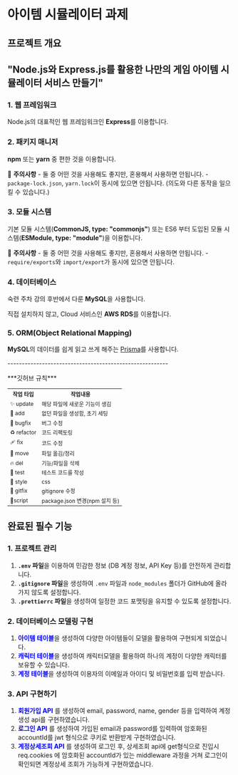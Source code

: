 <h1>아이템 시뮬레이터 과제</h1>

<h2>프로젝트 개요<h2>
<p>"Node.js와 Express.js를 활용한 나만의 게임 아이템 시뮬레이터 서비스 만들기"</p>

<h3>1. 웹 프레임워크</h3>
<p>Node.js의 대표적인 웹 프레임워크인 <strong>Express</strong>를 이용합니다.</p>

<h3>2. 패키지 매니저</h3>
<p><strong>npm</strong> 또는 <strong>yarn</strong> 중 편한 것을 이용합니다.</p>
<p>🚨 <strong>주의사항</strong> - 둘 중 어떤 것을 사용해도 좋지만, 혼용해서 사용하면 안됩니다. - <code>package-lock.json</code>, <code>yarn.lock</code>이 동시에 있으면 안됩니다. (의도와 다른 동작을 일으킬 수 있습니다.)</p>

<h3>3. 모듈 시스템</h3>
<p>기본 모듈 시스템(<strong>CommonJS, type: "commonjs"</strong>) 또는 ES6 부터 도입된 모듈 시스템(<strong>ESModule, type: "module"</strong>)을 이용합니다.</p>
<p>🚨 <strong>주의사항</strong> - 둘 중 어떤 것을 사용해도 좋지만, 혼용해서 사용하면 안됩니다. - <code>require/exports</code>와 <code>import/export</code>가 동시에 있으면 안됩니다.</p>

<h3>4. 데이터베이스</h3>
<p>숙련 주차 강의 후반에서 다룬 <strong>MySQL</strong>을 사용합니다.</p>
<p>직접 설치하지 않고, Cloud 서비스인 <strong>AWS RDS</strong>를 이용합니다.</p>

<h3>5. ORM(Object Relational Mapping)</h3>
<p><strong>MySQL</strong>의 데이터를 쉽게 읽고 쓰게 해주는 <a href="https://www.prisma.io/">Prisma</a>를 사용합니다.</p>

<p>--------------------------------------------------------<p>

<p>***깃허브 규칙***<p>
<table style="font-size: 12px;">
  <tr>
    <th>작업 타입</th>
    <th>작업내용</th>
  </tr>
  <tr>
    <td>✨ update</td>
    <td>해당 파일에 새로운 기능이 생김</td>
  </tr>
  <tr>
    <td>🎉 add</td>
    <td>없던 파일을 생성함, 초기 세팅</td>
  </tr>
  <tr>
    <td>🐛 bugfix</td>
    <td>버그 수정</td>
  </tr>
  <tr>
    <td>♻️ refactor</td>
    <td>코드 리팩토링</td>
  </tr>
  <tr>
    <td>🩹 fix</td>
    <td>코드 수정</td>
  </tr>
  <tr>
    <td>🚚 move</td>
    <td>파일 옮김/정리</td>
  </tr>
  <tr>
    <td>🔥 del</td>
    <td>기능/파일을 삭제</td>
  </tr>
  <tr>
    <td>🍻 test</td>
    <td>테스트 코드를 작성</td>
  </tr>
  <tr>
    <td>💄 style</td>
    <td>css</td>
  </tr>
  <tr>
    <td>🙈 gitfix</td>
    <td>gitignore 수정</td>
  </tr>
  <tr>
    <td>🔨script</td>
    <td>package.json 변경(npm 설치 등)</td>
  </tr>
</table>

## 완료된 필수 기능

### 1. 프로젝트 관리

1. **`.env` 파일**을 이용하여 민감한 정보 (DB 계정 정보, API Key 등)를 안전하게 관리합니다.
2. **`.gitignore` 파일**을 생성하여 `.env` 파일과 `node_modules` 폴더가 GitHub에 올라가지 않도록 설정합니다.
3. **`.prettierrc` 파일**을 생성하여 일정한 코드 포맷팅을 유지할 수 있도록 설정합니다.

### 2. 데이터베이스 모델링 구현

1. <span style="color:blue;">**아이템 테이블**</span>을 생성하여 다양한 아이템들이 모델을 활용하여 구현되게 되었습니다.
2. <span style="color:blue;">**캐릭터 테이블**</span>을 생성하여 캐릭터모델을 활용하여 하나의 계정이 다양한 캐릭터를 보유할 수 있습니다.
3. <span style="color:blue;">**계정 테이블**</span>을 생성하여 이용자의 이메일과 아이디 및 비밀번호를 입력 받습니다.

### 3. API 구현하기

1. <span style="color:blue;">**회원가입 API**</span> 를 생성하여 email, password, name, gender 등을 입력하여 계정생성 api를 구현하였습니다.
2. <span style="color:blue;">**로그인 API**</span> 를 생성하여 가입된 email과 password를 입력하여 암호화된 accountId를 jwt 형식으로 쿠키로 반환받게 구현하였습니다.
3. <span style="color:blue;">**계정상세조회 API**</span> 를 생성하여 로그인 후, 상세조회 api에 get형식으로 진입시 req.cookies 에 암호화된 accountId가 있는 middleware 과정을 거쳐 로그인이 확인되면 계정상세 조회가 가능하게 구현하였습니다.
